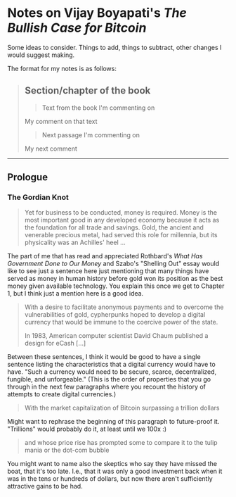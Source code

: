 # Notes on Vijay Boyapati's *The Bullish Case for Bitcoin*

Some ideas to consider. Things to add, things to subtract, other changes I would suggest making.

The format for my notes is as follows:

> ## Section/chapter of the book
> 
> > Text from the book I'm commenting on
> 
> My comment on that text
> 
> > Next passage I'm commenting on
>
> My next comment

---

## Prologue

### The Gordian Knot

> Yet for business to be conducted, money is required. Money is the most important good in any developed economy because it acts as the foundation for all trade and savings. Gold, the ancient and venerable precious metal, had served this role for millennia, but its physicality was an Achilles' heel ...

The part of me that has read and appreciated Rothbard's *What Has Government Done to Our Money* and Szabo's "Shelling Out" essay would like to see just a sentence here just mentioning that many things have served as money in human history before gold won its position as the best money given available technology. You explain this once we get to Chapter 1, but I think just a mention here is a good idea.

> With a desire to facilitate anonymous payments and to overcome the vulnerabilities of gold, cypherpunks hoped to develop a digital currency that would be immune to the coercive power of the state.
> 
> In 1983, American computer scientist David Chaum published a design for eCash [...]

Between these sentences, I think it would be good to have a single sentence listing the characteristics that a digital currency would have to have. "Such a currency would need to be secure, scarce, decentralized, fungible, and unforgeable." (This is the order of properties that you go through in the next few paragraphs where you recount the history of attempts to create digital currencies.)

> With the market capitalization of Bitcoin surpassing a trillion dollars

Might want to rephrase the beginning of this paragraph to future-proof it. "Trillions" would probably do it, at least until we 100x :)

> and whose price rise has prompted some to compare it to the tulip mania or the dot-com bubble

You might want to name also the skeptics who say they have missed the boat, that it's too late. I.e., that it was only a good investment back when it was in the tens or hundreds of dollars, but now there aren't sufficiently attractive gains to be had.


















